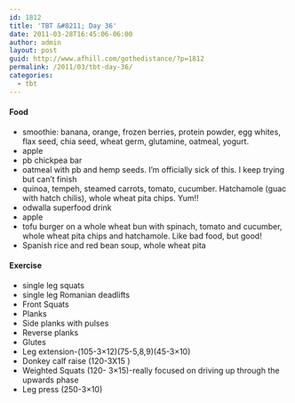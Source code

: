 ```yaml
---
id: 1812
title: 'TBT &#8211; Day 36'
date: 2011-03-28T16:45:06-06:00
author: admin
layout: post
guid: http://www.afhill.com/gothedistance/?p=1812
permalink: /2011/03/tbt-day-36/
categories:
  - tbt
---
```

#### Food

  * smoothie: banana, orange, frozen berries, protein powder, egg whites, flax seed, chia seed, wheat germ, glutamine, oatmeal, yogurt. 
  * apple
  * pb chickpea bar
  * oatmeal with pb and hemp seeds. I&#8217;m officially sick of this. I keep trying but can&#8217;t finish
  * quinoa, tempeh, steamed carrots, tomato, cucumber. Hatchamole (guac with hatch chilis), whole wheat pita chips. Yum!!
  * odwalla superfood drink
  * apple
  * tofu burger on a whole wheat bun with spinach, tomato and cucumber, whole wheat pita chips and hatchamole. Like bad food, but good!
  * Spanish rice and red bean soup, whole wheat pita

#### Exercise

  * single leg squats
  * single leg Romanian deadlifts
  * Front Squats
  * Planks
  * Side planks with pulses
  * Reverse planks
  * Glutes
  * Leg extension-(105-3&#215;12)(75-5,8,9)(45-3&#215;10)
  * Donkey calf raise (120-3X15 )
  * Weighted Squats (120- 3&#215;15)-really focused on driving up through the upwards phase
  * Leg press (250-3&#215;10)